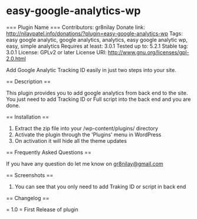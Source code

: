 # easy-google-analytics-wp

=== Plugin Name ===
Contributors: gr8nilay
Donate link: http://nilaypatel.info/donations/?plugin=easy-google-analytics-wp
Tags: easy google analytic, google analytics, analytics, easy google analytic wp, easy, simple analytics
Requires at least: 3.0.1
Tested up to: 5.2.1
Stable tag: 3.0.1
License: GPLv2 or later
License URI: http://www.gnu.org/licenses/gpl-2.0.html

Add Google Analytic Tracking ID easily in just two steps into your site. 

== Description ==

This plugin provides you to add google analytics from back end to the site. You just need to add Tracking ID or Full script into the back end and you are done. 

== Installation ==

1. Extract the zip file into your /wp-content/plugins/ directory
2. Activate the plugin through the 'Plugins' menu in WordPress
1. On activation it will hide all the theme updates

== Frequently Asked Questions ==

If you have any question do let me know on gr8nilay@gmail.com

== Screenshots ==

1. You can see that you only need to add Traking ID or script in back end

== Changelog ==

= 1.0 =
First Release of plugin
